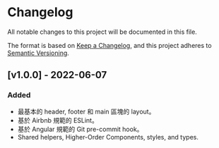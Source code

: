 # Changelog

All notable changes to this project will be documented in this file.

The format is based on [Keep a Changelog](https://keepachangelog.com/en/1.0.0/),
and this project adheres to [Semantic Versioning](https://semver.org/spec/v2.0.0.html).

## [v1.0.0] - 2022-06-07

### Added

- 最基本的 header, footer 和 main 區塊的 layout。
- 基於 Airbnb 規範的 ESLint。
- 基於 Angular 規範的 Git pre-commit hook。
- Shared helpers, Higher-Order Components, styles, and types.
